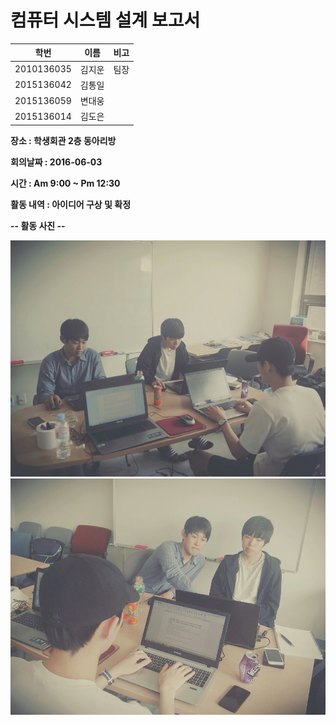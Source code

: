 # 컴퓨터 시스템 설계 보고서

| 학번 | 이름|비고|
|--------|--------|-----|
|      2010136035  |    김지운    |팀장
|2015136042|김통일||
| 2015136059 |변대웅||
|2015136014|김도은|||

**장소 : 학생회관 2층 동아리방**

**회의날짜 : 2016-06-03**

**시간 : Am 9:00 ~ Pm 12:30**

**활동 내역 : 아이디어 구상 및 확정**

**-- 활동 사진 --**

![활동 사진 1](https://raw.githubusercontent.com/ji342/ji342.github.io/68b0e06aebb50510a575f4a593539e47e613222a/images/%EC%BB%B4%EC%8B%9C%EC%84%A4.jpg)
![활동 사진 2](https://raw.githubusercontent.com/ji342/ji342.github.io/68b0e06aebb50510a575f4a593539e47e613222a/images/%EC%BB%B4%EC%8B%9C%EC%84%A42.jpg)